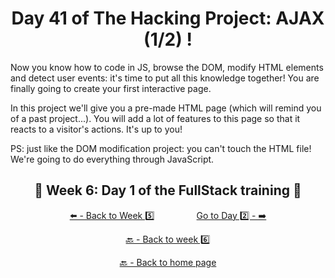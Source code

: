 <h1 align="center">Day 41 of The Hacking Project: AJAX (1/2) !</h1>

Now you know how to code in JS, browse the DOM, modify HTML elements and detect user events: it's time to put all this knowledge together! You are finally going to create your first interactive page.

In this project we'll give you a pre-made HTML page (which will remind you of a past project...). You will add a lot of features to this page so that it reacts to a visitor's actions. It's up to you!

PS: just like the DOM modification project: you can't touch the HTML file! We're going to do everything through JavaScript.

<h2 align="center">🎉 Week 6: Day 1 of the FullStack training 🎉</h2>

<div align="center">
  
  [⬅️ - Back to Week 5️⃣](https://github.com/BenjaminCharmes/THP_FullStack/tree/main/Week_5)
  &nbsp;&nbsp;&nbsp;&nbsp;&nbsp;&nbsp;&nbsp;&nbsp;&nbsp;&nbsp;&nbsp;&nbsp;&nbsp;&nbsp;&nbsp;
  [Go to Day 2️⃣ - ➡️](https://github.com/BenjaminCharmes/THP_FullStack/tree/main/Week_6/Day_2)

</div>

<div align="center">

  [🔙 - Back to week 6️⃣](https://github.com/BenjaminCharmes/THP_FullStack/tree/main/Week_6)

  [🔙 - Back to home page](https://github.com/BenjaminCharmes/THP_FullStack)

</div>
